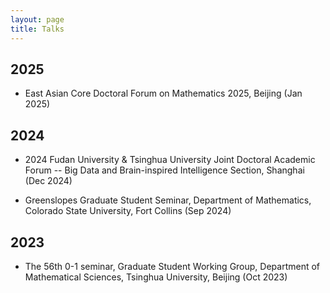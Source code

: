 ```yaml
---
layout: page
title: Talks
---
```


## 2025 ##
- East Asian Core Doctoral Forum on Mathematics 2025, Beijing (Jan 2025)

## 2024 ##

- 2024 Fudan University & Tsinghua University Joint Doctoral Academic Forum -- Big Data and Brain-inspired Intelligence Section, Shanghai (Dec 2024)

- Greenslopes Graduate Student Seminar, Department of Mathematics, Colorado State University, Fort Collins (Sep 2024)
  
## 2023 ##

- The 56th 0-1 seminar, Graduate Student Working Group, Department of Mathematical Sciences, Tsinghua University, Beijing (Oct 2023)
